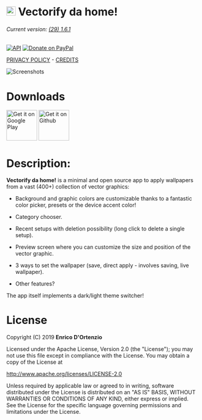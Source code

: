 # <img src ="https://upload.wikimedia.org/wikipedia/commons/b/b5/Kotlin-logo.png" width=24> Vectorify da home!


###### Current version: [(29) 1.6.1](https://github.com/enricocid/VectorifyDaHome/releases/tag/v1.6.1)


[![API](https://img.shields.io/badge/API-21%2B-blue.svg?style=flat-square)](https://android-arsenal.com/api?level=21) [![Donate on PayPal](https://img.shields.io/badge/PayPal-Donate%20Now-brightgreen.svg)](https://paypal.me/enricocid) 

[PRIVACY POLICY](https://github.com/enricocid/VectorifyDaHome/blob/master/PRIVACY-POLICY.md) - [CREDITS](https://github.com/enricocid/VectorifyDaHome/blob/master/Credits.md)

![Screenshots](https://raw.githubusercontent.com/enricocid/VectorifyDaHome/master/vdh28.gif) 


# Downloads

[<img alt="Get it on Google Play" height="80" src="https://play.google.com/intl/en_us/badges/images/generic/en_badge_web_generic.png">](https://play.google.com/store/apps/details?id=com.iven.iconify)
[<img alt="Get it on Github" height="80" src="https://raw.githubusercontent.com/flocke/andOTP/master/assets/badges/get-it-on-github.png">](https://github.com/enricocid/VectorifyDaHome/releases)


# Description:

**Vectorify da home!** is a minimal and open source app to apply wallpapers from a vast (400+) collection of vector graphics:

- Background and graphic colors are customizable thanks to a fantastic color picker, presets or the device accent color!

- Category chooser.

- Recent setups with deletion possibility (long click to delete a single setup).

- Preview screen where you can customize the size and position of the vector graphic.

- 3 ways to set the wallpaper (save, direct apply - involves saving, live wallpaper).


- Other features?

The app itself implements a dark/light theme switcher!


# License

Copyright (C) 2019 **Enrico D'Ortenzio**

Licensed under the Apache License, Version 2.0 (the "License");
you may not use this file except in compliance with the License.
You may obtain a copy of the License at

   http://www.apache.org/licenses/LICENSE-2.0

Unless required by applicable law or agreed to in writing, software distributed under the License is distributed on an "AS IS" BASIS, WITHOUT WARRANTIES OR CONDITIONS OF ANY KIND, either express or implied.
See the License for the specific language governing permissions and limitations under the License.
